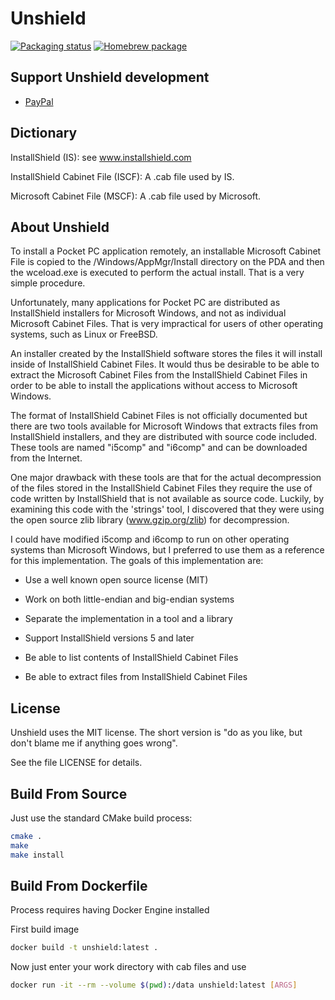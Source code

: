 Unshield
========

[![Packaging status](https://repology.org/badge/tiny-repos/unshield.svg)](https://repology.org/project/unshield/versions)
[![Homebrew package](https://repology.org/badge/version-for-repo/homebrew/unshield.svg)](https://repology.org/project/unshield/versions)


Support Unshield development
----------------------------

- [PayPal](https://www.paypal.com/cgi-bin/webscr?cmd=_s-xclick&hosted_button_id=SQ7PEFMJK36AU)


Dictionary
----------

InstallShield (IS): see www.installshield.com

InstallShield Cabinet File (ISCF): A .cab file used by IS.

Microsoft Cabinet File (MSCF): A .cab file used by Microsoft.


About Unshield
--------------

To install a Pocket PC application remotely, an installable
Microsoft Cabinet File is copied to the /Windows/AppMgr/Install
directory on the PDA and then the wceload.exe is executed to
perform the actual install. That is a very simple procedure.

Unfortunately, many applications for Pocket PC are distributed as
InstallShield installers for Microsoft Windows, and not as
individual Microsoft Cabinet Files. That is very impractical for
users of other operating systems, such as Linux or FreeBSD.

An installer created by the InstallShield software stores the
files it will install inside of InstallShield Cabinet Files. It
would thus be desirable to be able to extract the Microsoft
Cabinet Files from the InstallShield Cabinet Files in order to be
able to install the applications without access to Microsoft
Windows.

The format of InstallShield Cabinet Files is not officially
documented but there are two tools available for Microsoft
Windows that extracts files from InstallShield installers, and
they are distributed with source code included. These tools are
named "i5comp" and "i6comp" and can be downloaded from the
Internet.

One major drawback with these tools are that for the actual
decompression of the files stored in the InstallShield Cabinet
Files they require the use of code written by InstallShield that
is not available as source code. Luckily, by examining this code
with the 'strings' tool, I discovered that they were using the
open source zlib library (www.gzip.org/zlib) for decompression.

I could have modified i5comp and i6comp to run on other operating
systems than Microsoft Windows, but I preferred to use them as a
reference for this implementation. The goals of this
implementation are:

- Use a well known open source license (MIT)

- Work on both little-endian and big-endian systems

- Separate the implementation in a tool and a library

- Support InstallShield versions 5 and later

- Be able to list contents of InstallShield Cabinet Files

- Be able to extract files from InstallShield Cabinet Files


License
-------

Unshield uses the MIT license. The short version is "do as you
like, but don't blame me if anything goes wrong".

See the file LICENSE for details.


Build From Source
-----------------

Just use the standard CMake build process:

``` sh
cmake .
make
make install
```

Build From Dockerfile
-----------------

Process requires having Docker Engine installed

First build image
``` sh
docker build -t unshield:latest .
```

Now just enter your work directory with cab files and use
``` sh
docker run -it --rm --volume $(pwd):/data unshield:latest [ARGS]
```

